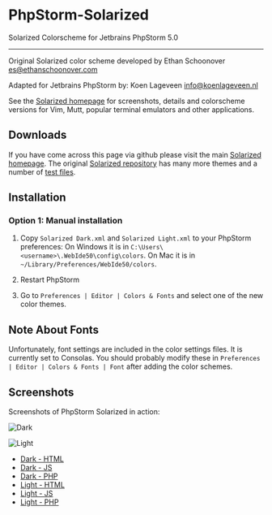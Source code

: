 PhpStorm-Solarized
====================
Solarized Colorscheme for Jetbrains PhpStorm 5.0

***

Original Solarized color scheme developed by Ethan Schoonover <es@ethanschoonover.com>

Adapted for Jetbrains PhpStorm by:
Koen Lageveen <info@koenlageveen.nl>

See the [Solarized homepage](http://ethanschoonover.com/solarized) for screenshots, 
details and colorscheme versions for Vim, Mutt, popular terminal emulators and 
other applications.

Downloads
---------

If you have come across this page via github please visit the main [Solarized homepage](http://ethanschoonover.com/solarized). The original [Solarized repository] has many more themes and a number of [test files].

[Solarized homepage]:   http://ethanschoonover.com/solarized
[Solarized repository]: https://github.com/altercation/solarized
[test files]: https://github.com/altercation/solarized/tree/master/utils/tests

Installation
------------

### Option 1: Manual installation

1.  Copy `Solarized Dark.xml` and `Solarized Light.xml` to your PhpStorm preferences:
On Windows it is in `C:\Users\<username>\.WebIde50\config\colors`.
On Mac it is in `~/Library/Preferences/WebIde50/colors`.
        
2. Restart PhpStorm

3. Go to `Preferences | Editor | Colors & Fonts` and select one of the new color themes.

Note About Fonts
-----------------
Unfortunately, font settings are included in the color settings files. It is currently set to Consolas.
You should probably modify these in `Preferences | Editor | Colors & Fonts | Font` after adding the color schemes.

Screenshots
-----------------
Screenshots of PhpStorm Solarized in action:  

![Dark](https://raw.github.com/braver/PhpStorm-Solarized/master/img/dark-php-small.png)
  
![Light](https://raw.github.com/braver/PhpStorm-Solarized/master/img/light-php-small.png)

* [Dark - HTML](https://raw.github.com/braver/PhpStorm-Solarized/master/img/dark-html.png)
* [Dark - JS](https://raw.github.com/braver/PhpStorm-Solarized/master/img/dark-js.png)
* [Dark - PHP](https://raw.github.com/braver/PhpStorm-Solarized/master/img/dark-php.png)
* [Light - HTML](https://raw.github.com/braver/PhpStorm-Solarized/master/img/light-html.png)
* [Light - JS](https://raw.github.com/braver/PhpStorm-Solarized/master/img/light-js.png)
* [Light - PHP](https://raw.github.com/braver/PhpStorm-Solarized/master/img/light-php.png)

